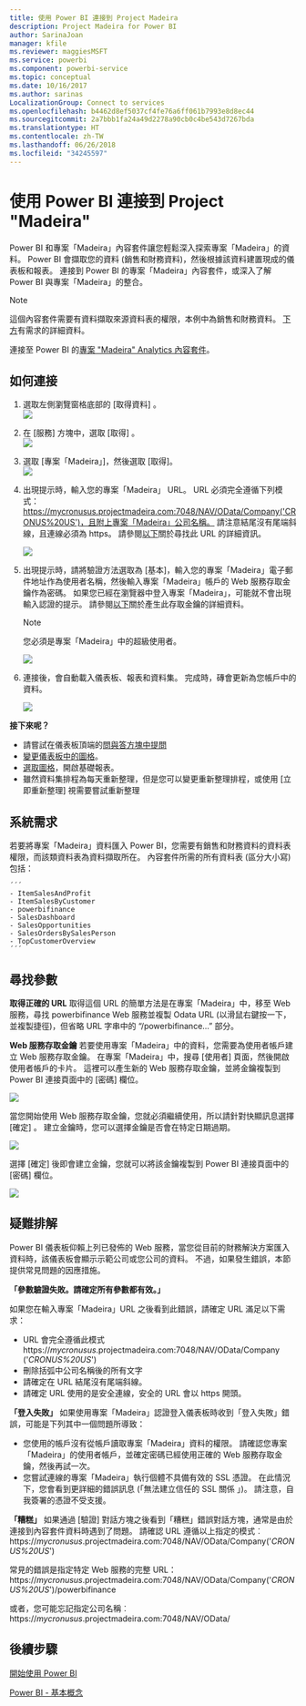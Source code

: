 ```yaml
---
title: 使用 Power BI 連接到 Project Madeira
description: Project Madeira for Power BI
author: SarinaJoan
manager: kfile
ms.reviewer: maggiesMSFT
ms.service: powerbi
ms.component: powerbi-service
ms.topic: conceptual
ms.date: 10/16/2017
ms.author: sarinas
LocalizationGroup: Connect to services
ms.openlocfilehash: b4462d8ef5037cf4fe76a6ff061b7993e8d8ec44
ms.sourcegitcommit: 2a7bbb1fa24a49d2278a90cb0c4be543d7267bda
ms.translationtype: HT
ms.contentlocale: zh-TW
ms.lasthandoff: 06/26/2018
ms.locfileid: "34245597"
---
```

# <a name="connect-to-project-madeira-with-power-bi"></a>使用 Power BI 連接到 Project "Madeira"
Power BI 和專案「Madeira」內容套件讓您輕鬆深入探索專案「Madeira」的資料。 Power BI 會擷取您的資料 (銷售和財務資料)，然後根據該資料建置現成的儀表板和報表。
連接到 Power BI 的專案「Madeira」內容套件，或深入了解 Power BI 與專案「Madeira」的整合。

>[!NOTE]
>這個內容套件需要有資料擷取來源資料表的權限，本例中為銷售和財務資料。 [下方](#Requirements)有需求的詳細資料。

連接至 Power BI 的[專案 "Madeira" Analytics 內容套件](https://app.powerbi.com/getdata/services/project-madeira)。

## <a name="how-to-connect"></a>如何連接
1. 選取左側瀏覽窗格底部的 [取得資料]  。  
    ![](media/service-connect-to-project-madeira/getdata.png)
2. 在 [服務]  方塊中，選取 [取得] 。  
    ![](media/service-connect-to-project-madeira/services.png)
3. 選取 [專案「Madeira」]，然後選取 [取得]。  
    ![](media/service-connect-to-project-madeira/projectmadeira.png)
4. 出現提示時，輸入您的專案「Madeira」 URL。 URL 必須完全遵循下列模式：https://mycronusus.projectmadeira.com:7048/NAV/OData/Company('CRONUS%20US')，且附上專案「Madeira」公司名稱。 請注意結尾沒有尾端斜線，且連線必須為 https。 請參閱[以下](#FindingParams)關於尋找此 URL 的詳細資訊。  
   
    ![](media/service-connect-to-project-madeira/params.png)
5. 出現提示時，請將驗證方法選取為 [基本]，輸入您的專案「Madeira」電子郵件地址作為使用者名稱，然後輸入專案「Madeira」帳戶的 Web 服務存取金鑰作為密碼。 如果您已經在瀏覽器中登入專案「Madeira」，可能就不會出現輸入認證的提示。 請參閱[以下](#FindingParams)關於產生此存取金鑰的詳細資料。  
   
    >[!NOTE]
    >您必須是專案「Madeira」中的超級使用者。
   
   ![](media/service-connect-to-project-madeira/creds.png)
6. 連接後，會自動載入儀表板、報表和資料集。 完成時，磚會更新為您帳戶中的資料。  
   
    ![](media/service-connect-to-project-madeira/dashboard.png)

**接下來呢？**

* 請嘗試在儀表板頂端的[問與答方塊中提問](power-bi-q-and-a.md)
* [變更儀表板中的圖格](service-dashboard-edit-tile.md)。
* [選取圖格](service-dashboard-tiles.md)，開啟基礎報表。
* 雖然資料集排程為每天重新整理，但是您可以變更重新整理排程，或使用 [立即重新整理] 視需要嘗試重新整理

<a name="Requirements"></a>

## <a name="system-requirements"></a>系統需求
若要將專案「Madeira」資料匯入 Power BI，您需要有銷售和財務資料的資料表權限，而該類資料表為資料擷取所在。 內容套件所需的所有資料表 (區分大小寫) 包括：  
 
    ´´´ 
    - ItemSalesAndProfit  
    - ItemSalesByCustomer  
    - powerbifinance  
    - SalesDashboard  
    - SalesOpportunities  
    - SalesOrdersBySalesPerson  
    - TopCustomerOverview  
    ´´´ 

<a name="FindingParams"></a>

## <a name="finding-parameters"></a>尋找參數
**取得正確的 URL** 取得這個 URL 的簡單方法是在專案「Madeira」中，移至 Web 服務，尋找 powerbifinance Web 服務並複製 Odata URL (以滑鼠右鍵按一下，並複製捷徑)，但省略 URL 字串中的 “/powerbifinance…” 部分。

**Web 服務存取金鑰** 若要使用專案「Madeira」中的資料，您需要為使用者帳戶建立 Web 服務存取金鑰。 在專案「Madeira」中，搜尋 [使用者] 頁面，然後開啟使用者帳戶的卡片。 這裡可以產生新的 Web 服務存取金鑰，並將金鑰複製到 Power BI 連接頁面中的 [密碼] 欄位。

![](media/service-connect-to-project-madeira/accesskey.png)

當您開始使用 Web 服務存取金鑰，您就必須繼續使用，所以請針對快顯訊息選擇 [確定] 。
建立金鑰時，您可以選擇金鑰是否會在特定日期過期。

![](media/service-connect-to-project-madeira/accesskey2.png)

選擇 [確定] 後即會建立金鑰，您就可以將該金鑰複製到 Power BI 連接頁面中的 [密碼] 欄位。

![](media/service-connect-to-project-madeira/accesskey3.png)

## <a name="troubleshooting"></a>疑難排解
Power BI 儀表板仰賴上列已發佈的 Web 服務，當您從目前的財務解決方案匯入資料時，該儀表板會顯示示範公司或您公司的資料。 不過，如果發生錯誤，本節提供常見問題的因應措施。

**「參數驗證失敗。請確定所有參數都有效。」**

如果您在輸入專案「Madeira」URL 之後看到此錯誤，請確定 URL 滿足以下需求：  

   - URL 會完全遵循此模式 https://*mycronusus*.projectmadeira.com:7048/NAV/OData/Company ('*CRONUS%20US*')  
   - 刪除括弧中公司名稱後的所有文字  
   - 請確定在 URL 結尾沒有尾端斜線。  
   - 請確定 URL 使用的是安全連線，安全的 URL 會以 https 開頭。  

**「登入失敗」** 如果使用專案「Madeira」認證登入儀表板時收到「登入失敗」錯誤，可能是下列其中一個問題所導致：  

   - 您使用的帳戶沒有從帳戶讀取專案「Madeira」資料的權限。 請確認您專案「Madeira」的使用者帳戶，並確定密碼已經使用正確的 Web 服務存取金鑰，然後再試一次。  
   - 您嘗試連線的專案「Madeira」執行個體不具備有效的 SSL 憑證。 在此情況下，您會看到更詳細的錯誤訊息 (「無法建立信任的 SSL 關係 」)。 請注意，自我簽署的憑證不受支援。  

**「糟糕」** 如果通過 [驗證] 對話方塊之後看到「糟糕」錯誤對話方塊，通常是由於連接到內容套件資料時遇到了問題。 請確認 URL 遵循以上指定的模式︰  
    https://*mycronusus*.projectmadeira.com:7048/NAV/OData/Company('*CRONUS%20US*')

常見的錯誤是指定特定 Web 服務的完整 URL：  
    https://*mycronusus*.projectmadeira.com:7048/NAV/OData/Company('*CRONUS%20US*')/powerbifinance

或者，您可能忘記指定公司名稱︰   
    https://*mycronusus*.projectmadeira.com:7048/NAV/OData/

## <a name="next-steps"></a>後續步驟
[開始使用 Power BI](service-get-started.md)

[Power BI - 基本概念](service-basic-concepts.md)

